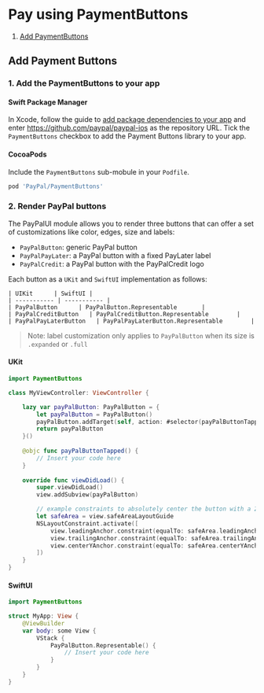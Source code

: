 # Pay using PaymentButtons

1. [Add PaymentButtons](#add-payment-buttons)

## Add Payment Buttons

### 1. Add the PaymentButtons to your app

#### Swift Package Manager

In Xcode, follow the guide to [add package dependencies to your app](https://developer.apple.com/documentation/swift_packages/adding_package_dependencies_to_your_app) and enter https://github.com/paypal/paypal-ios as the repository URL. Tick the `PaymentButtons` checkbox to add the Payment Buttons library to your app.

#### CocoaPods

Include the `PaymentButtons` sub-mobule in your `Podfile`.

```ruby
pod 'PayPal/PaymentButtons'
```

### 2. Render PayPal buttons
The PayPalUI module allows you to render three buttons that can offer a set of customizations like color, edges, size and labels:
* `PayPalButton`: generic PayPal button
* `PayPalPayLater`: a PayPal button with a fixed PayLater label
* `PayPalCredit`: a PayPal button with the PayPalCredit logo

Each button as a `UKit` and `SwiftUI` implementation as follows:

    | UIKit      | SwiftUI |
    | ----------- | ----------- |
    | PayPalButton      | PayPalButton.Representable       |
    | PayPalCreditButton   | PayPalCreditButton.Representable        |
    | PayPalPayLaterButton   | PayPalPayLaterButton.Representable        |
> Note: label customization only applies to `PayPalButton` when its size is `.expanded` or `.full`

#### UKit

```swift
import PaymentButtons

class MyViewController: ViewController {

    lazy var payPalButton: PayPalButton = {
        let payPalButton = PayPalButton()
        payPalButton.addTarget(self, action: #selector(payPalButtonTapped), for: .touchUpInside)
        return payPalButton
    }()
    
    @objc func payPalButtonTapped() {
        // Insert your code here
    }
    
    override func viewDidLoad() {
        super.viewDidLoad()
        view.addSubview(payPalButton)

        // example constraints to absolutely center the button with a 20 pt. horizontal margin
        let safeArea = view.safeAreaLayoutGuide
        NSLayoutConstraint.activate([
            view.leadingAnchor.constraint(equalTo: safeArea.leadingAnchor, constant: 20)
            view.trailingAnchor.constraint(equalTo: safeArea.trailingAnchor, constant: -20)
            view.centerYAnchor.constraint(equalTo: safeArea.centerYAnchor)
        ])
    }
}
```

#### SwiftUI

```swift
import PaymentButtons

struct MyApp: View {
    @ViewBuilder
    var body: some View {
        VStack {
            PayPalButton.Representable() {
                // Insert your code here
            }
        }
    }
}
```
